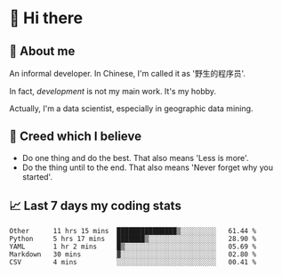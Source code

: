 # 👋 Hi there

## :speech_balloon: About me

An informal developer. In Chinese, I'm called it as '野生的程序员'.

In fact, _development_ is not my main work. It's my hobby.

Actually, I'm a data scientist, especially in geographic data mining.

## :see_no_evil: Creed which I believe

- Do one thing and do the best. That also means 'Less is more'.
- Do the thing until to the end. That also means 'Never forget why you started'.

## :chart_with_upwards_trend: Last 7 days my coding stats

<!--START_SECTION:waka-->
```text
Other      11 hrs 15 mins  ███████████████▒░░░░░░░░░   61.44 % 
Python     5 hrs 17 mins   ███████▒░░░░░░░░░░░░░░░░░   28.90 % 
YAML       1 hr 2 mins     █▒░░░░░░░░░░░░░░░░░░░░░░░   05.69 % 
Markdown   30 mins         ▓░░░░░░░░░░░░░░░░░░░░░░░░   02.80 % 
CSV        4 mins          ░░░░░░░░░░░░░░░░░░░░░░░░░   00.41 % 
```
<!--END_SECTION:waka-->
